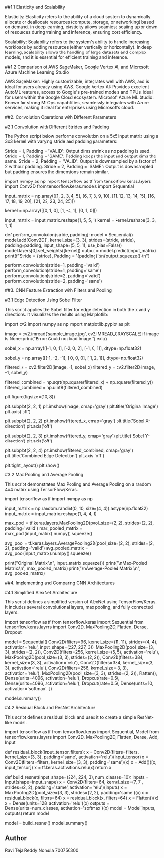 ##1.1 Elasticity and Scalability


Elasticity: Elasticity refers to the ability of a cloud system to dynamically allocate or deallocate resources (compute, storage, or networking) based on demand. In deep learning, elasticity allows seamless scaling up or down of resources during training and inference, ensuring cost efficiency.

Scalability: Scalability refers to the system's ability to handle increasing workloads by adding resources (either vertically or horizontally). In deep learning, scalability allows the handling of large datasets and complex models, and it is essential for efficient training and inference.

##1.2 Comparison of AWS SageMaker, Google Vertex AI, and Microsoft Azure Machine Learning Studio


AWS SageMaker: Highly customizable, integrates well with AWS, and is ideal for users already using AWS.
Google Vertex AI: Provides excellent AutoML features, access to Google's pre-trained models and TPUs, ideal for users within the Google Cloud ecosystem.
Microsoft Azure ML Studio: Known for strong MLOps capabilities, seamlessly integrates with Azure services, making it ideal for enterprises using Microsoft’s cloud.


##2. Convolution Operations with Different Parameters


#2.1 Convolution with Different Strides and Padding

The Python script below performs convolution on a 5x5 input matrix using a 3x3 kernel with varying stride and padding parameters:

Stride = 1, Padding = 'VALID': Output dims shrink as no padding is used.
Stride = 1, Padding = 'SAME': Padding keeps the input and output dims the same.
Stride = 2, Padding = 'VALID': Output is downsampled by a factor of 2 without padding.
Stride = 2, Padding = 'SAME': Output is downsampled but padding ensures the dimensions remain similar.





import numpy as np
import tensorflow as tf
from tensorflow.keras.layers import Conv2D
from tensorflow.keras.models import Sequential

input_matrix = np.array([[1, 2, 3, 4, 5],
                         [6, 7, 8, 9, 10],
                         [11, 12, 13, 14, 15],
                         [16, 17, 18, 19, 20],
                         [21, 22, 23, 24, 25]])

kernel = np.array([[0, 1, 0],
                   [1, -4, 1],
                   [0, 1, 0]])

input_matrix = input_matrix.reshape(1, 5, 5, 1)
kernel = kernel.reshape(3, 3, 1, 1)

def perform_convolution(stride, padding):
    model = Sequential()
    model.add(Conv2D(1, kernel_size=(3, 3), strides=(stride, stride), padding=padding, input_shape=(5, 5, 1), use_bias=False))
    model.layers[0].set_weights([kernel])
    output = model.predict(input_matrix)
    print(f"Stride = {stride}, Padding = '{padding}':\n{output.squeeze()}\n")

perform_convolution(stride=1, padding='valid')
perform_convolution(stride=1, padding='same')
perform_convolution(stride=2, padding='valid')
perform_convolution(stride=2, padding='same')


##3. CNN Feature Extraction with Filters and Pooling


#3.1 Edge Detection Using Sobel Filter

This script applies the Sobel filter for edge detection in both the x and y directions. It visualizes the results using Matplotlib:







import cv2
import numpy as np
import matplotlib.pyplot as plt

image = cv2.imread('sample_image.jpg', cv2.IMREAD_GRAYSCALE)
if image is None:
    print("Error: Could not load image.")
    exit()

sobel_x = np.array([[-1, 0, 1],
                    [-2, 0, 2],
                    [-1, 0, 1]], dtype=np.float32)

sobel_y = np.array([[-1, -2, -1],
                    [ 0,  0,  0],
                    [ 1,  2,  1]], dtype=np.float32)

filtered_x = cv2.filter2D(image, -1, sobel_x)
filtered_y = cv2.filter2D(image, -1, sobel_y)

filtered_combined = np.sqrt(np.square(filtered_x) + np.square(filtered_y))
filtered_combined = np.uint8(filtered_combined)

plt.figure(figsize=(10, 8))

plt.subplot(2, 2, 1)
plt.imshow(image, cmap='gray')
plt.title('Original Image')
plt.axis('off')

plt.subplot(2, 2, 2)
plt.imshow(filtered_x, cmap='gray')
plt.title('Sobel X-direction')
plt.axis('off')

plt.subplot(2, 2, 3)
plt.imshow(filtered_y, cmap='gray')
plt.title('Sobel Y-direction')
plt.axis('off')

plt.subplot(2, 2, 4)
plt.imshow(filtered_combined, cmap='gray')
plt.title('Combined Edge Detection')
plt.axis('off')

plt.tight_layout()
plt.show()


#3.2 Max Pooling and Average Pooling

This script demonstrates Max Pooling and Average Pooling on a random 4x4 matrix using TensorFlow/Keras.






import tensorflow as tf
import numpy as np

input_matrix = np.random.randint(0, 10, size=(4, 4)).astype(np.float32)
input_matrix = input_matrix.reshape(1, 4, 4, 1)

max_pool = tf.keras.layers.MaxPooling2D(pool_size=(2, 2), strides=(2, 2), padding='valid')
max_pooled_matrix = max_pool(input_matrix).numpy().squeeze()

avg_pool = tf.keras.layers.AveragePooling2D(pool_size=(2, 2), strides=(2, 2), padding='valid')
avg_pooled_matrix = avg_pool(input_matrix).numpy().squeeze()

print("Original Matrix:\n", input_matrix.squeeze())
print("\nMax-Pooled Matrix:\n", max_pooled_matrix)
print("\nAverage-Pooled Matrix:\n", avg_pooled_matrix)


##4. Implementing and Comparing CNN Architectures


#4.1 Simplified AlexNet Architecture

This script defines a simplified version of AlexNet using TensorFlow/Keras. It includes several convolutional layers, max pooling, and fully connected layers.





import tensorflow as tf
from tensorflow.keras import Sequential
from tensorflow.keras.layers import Conv2D, MaxPooling2D, Flatten, Dense, Dropout

model = Sequential([
    Conv2D(filters=96, kernel_size=(11, 11), strides=(4, 4), activation='relu', input_shape=(227, 227, 3)),
    MaxPooling2D(pool_size=(3, 3), strides=(2, 2)),
    Conv2D(filters=256, kernel_size=(5, 5), activation='relu'),
    MaxPooling2D(pool_size=(3, 3), strides=(2, 2)),
    Conv2D(filters=384, kernel_size=(3, 3), activation='relu'),
    Conv2D(filters=384, kernel_size=(3, 3), activation='relu'),
    Conv2D(filters=256, kernel_size=(3, 3), activation='relu'),
    MaxPooling2D(pool_size=(3, 3), strides=(2, 2)),
    Flatten(),
    Dense(units=4096, activation='relu'),
    Dropout(rate=0.5),
    Dense(units=4096, activation='relu'),
    Dropout(rate=0.5),
    Dense(units=10, activation='softmax')
])

model.summary()


#4.2 Residual Block and ResNet Architecture

This script defines a residual block and uses it to create a simple ResNet-like model.





import tensorflow as tf
from tensorflow.keras import Sequential, Model
from tensorflow.keras.layers import Conv2D, MaxPooling2D, Flatten, Dense, Add, Input

def residual_block(input_tensor, filters):
    x = Conv2D(filters=filters, kernel_size=(3, 3), padding='same', activation='relu')(input_tensor)
    x = Conv2D(filters=filters, kernel_size=(3, 3), padding='same')(x)
    x = Add()([x, input_tensor])
    x = tf.keras.activations.relu(x)
    return x

def build_resnet(input_shape=(224, 224, 3), num_classes=10):
    inputs = Input(shape=input_shape)
    x = Conv2D(filters=64, kernel_size=(7, 7), strides=(2, 2), padding='same', activation='relu')(inputs)
    x = MaxPooling2D(pool_size=(3, 3), strides=(2, 2), padding='same')(x)
    x = residual_block(x, filters=64)
    x = residual_block(x, filters=64)
    x = Flatten()(x)
    x = Dense(units=128, activation='relu')(x)
    outputs = Dense(units=num_classes, activation='softmax')(x)
    model = Model(inputs, outputs)
    return model

model = build_resnet()
model.summary()


## Author

Ravi Teja Reddy Nomula
700756300